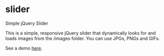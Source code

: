 # slider
Simple jQuery Slider

This is a simple, responsive jQuery slider that dynamically looks for and loads images from the /images folder. You can use JPGs, PNGs and GIFs.

See a demo <a href="http://slider.christianmackler.com">here</a>.
